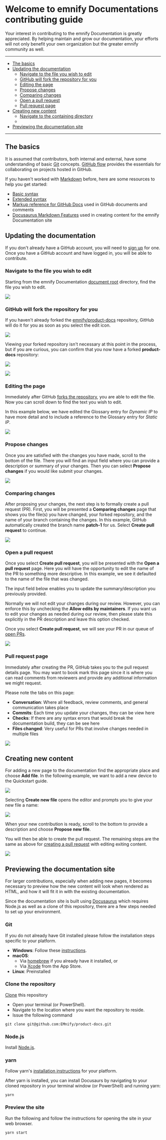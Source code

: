# Welcome to emnify Documentations contributing guide

Your interest in contributing to the emnify Documentation is greatly appreciated.
By helping maintain and grow our documentation, your efforts will not only benefit your own organization but the greater emnify community as well.

---
- [The basics](#the-basics)
- [Updating the documentation](#updating-the-documentation)
  - [Navigate to the file you wish to edit](#navigate-to-the-file-you-wish-to-edit)
  - [GitHub will fork the repository for you](#github-will-fork-the-repository-for-you)
  - [Editing the page](#editing-the-page)
  - [Propose changes](#propose-changes)
  - [Comparing changes](#comparing-changes)
  - [Open a pull request](#open-a-pull-request)
  - [Pull request page](#pull-request-page)
- [Creating new content](#creating-new-content)
  - [Navigate to the containing directory](#navigate-to-the-containing-directory)
  - 
- [Previewing the documentation site](#previewing-the-documentation-site)
---

## The basics

It is assumed that contributors, both internal and external, have some understanding of basic [Git](https://git-scm.com/) concepts.
[GitHub flow](https://docs.github.com/en/get-started/quickstart/github-flow) provides the essentials for collaborating on projects hosted in GitHub.

If you haven't worked with [Markdown](https://daringfireball.net/projects/markdown/) before, here are some resources to help you get started:

- [Basic syntax](https://www.markdownguide.org/basic-syntax/)
- [Extended syntax](https://www.markdownguide.org/extended-syntax/)
- [Markup reference for GitHub Docs](https://github.com/github/docs/blob/main/contributing/content-markup-reference.md) used in GitHub documents and comments
- [Docusaurus Markdown Features](https://docusaurus.io/docs/markdown-features) used in creating content for the emnify Documentation site

## Updating the documentation

If you don't already have a GitHub account, you will need to [sign up](https://github.com/signup) for one.
Once you have a GitHub account and have logged in, you will be able to contribute.

### Navigate to the file you wish to edit

Starting from the emnify Documentation [document root](https://github.com/EMnify/product-docs/tree/main/docs) directory, find the file you wish to edit.

![](img/github-select-edit.png)

### GitHub will fork the repository for you

If you haven't already forked the [emnify/product-docs](https://github.com/EMnify/product-docs) repository, GitHub will do it for you as soon as you select the edit icon.

![](img/github-fork-created.png)

Viewing your forked repository isn't necessary at this point in the process, but if you are curious, you can confirm that you now have a forked **product-docs** repository:

![](img/github-your-repos.png)

![](img/github-forked-repo.png)

### Editing the page

Immediately after GitHub [forks the repository](#github-will-fork-the-repository-for-you), you are able to edit the file.
Now you can scroll down to find the text you wish to edit.

In this example below, we have edited the Glossary entry for _Dynamic IP_ to have more detail and to include a reference to the Glossary entry for _Static IP_.

![](img/github-edit-file.png)

### Propose changes

Once you are satisfied with the changes you have made, scroll to the bottom of the file.
There you will find an input field where you can provide a description or summary of your changes.
Then you can select **Propose changes** if you would like submit your changes.

![](img/github-scroll-to-propose-changes.png)

### Comparing changes

After proposing your changes, the next step is to formally create a pull request (PR).
First, you will be presented a **Comparing changes** page that shows you the file(s) you have changed, your forked repository, and the name of your branch containing the changes.
In this example, GitHub automatically created the branch name **patch-1** for us.
Select **Create pull request** to continue.

![](img/github-comparing-changes.png)

### Open a pull request

Once you select **Create pull request**, you will be presented with the **Open a pull request** page.
Here you will have the opportunity to edit the name of the PR to something more descriptive.
In this example, we see it defaulted to the name of the file that was changed.

The input field below enables you to update the summary/description you previously provided.

Normally we will not edit your changes during our review.
However, you can enforce this by unchecking the **Allow edits by maintainers**.
If you want us to edit your changes as needed during our review, then please state this explicitly in the PR description and leave this option checked.

Once you select **Create pull request**, we will see your PR in our queue of [open PRs](https://github.com/EMnify/product-docs/pulls). 

![](img/github-open-a-pull-request.png)

### Pull request page

Immediately after creating the PR, GitHub takes you to the pull request details page.
You may want to book mark this page since it is where you can read comments from reviewers and provide any additional information we might request.

Please note the tabs on this page:

- **Conversation**: Where all feedback, review comments, and general communication takes place
- **Commits**: Each time you update your changes, they can be view here
- **Checks**: If there are any syntax errors that would break the documentation build, they can be see here
- **Files changed**: Very useful for PRs that involve changes needed in multiple files

![](img/github-opened-pull-request.png)


## Creating new content

For adding a new page to the documentation find the appropriate place and choose **Add file**.
In the following example, we want to add a new device to the Quickstart guide.


![](img/github-add-file.png)



Selecting **Create new file** opens the editor and prompts you to give your new file a name:



![](img/github-create-file.png)



When your new contribution is ready, scroll to the bottom to provide a description and choose **Propose new file**.



[](img/github-propose-new-file.png)



You will then be able to create the pull request.
The remaining steps are the same as above for [creating a pull request](#creating-a-pull-request) with editing exiting content.



![](img/github-comparing-changes-new.png)

## Previewing the documentation site

For larger contributions, especially when adding new pages, it becomes necessary to preview how the new content will look when rendered as HTML, and how it will fit it in with the existing documentation.

Since the documentation site is built using [Docusaurus](https://docusaurus.io/) which requires Node.js as well as a clone of this repository, there are a few steps needed to set up your environment.

### Git

If you do not already have Git installed please follow the installation steps specific to your platform.

- **Windows**: Follow these [instructions](https://www.atlassian.com/git/tutorials/install-git#windows).
- **macOS**:
    - Via [homebrew](https://brew.sh/index) if you already have it installed, or
    - Via [Xcode](https://apps.apple.com/de/app/xcode/) from the App Store.
- **Linux**: Preinstalled

### Clone the repository

[Clone](https://help.github.com/en/github/creating-cloning-and-archiving-repositories/cloning-a-repository) this repository
- Open your terminal (or PowerShell).
- Navigate to the location where you want the repository to reside.
- Issue the following command
```
git clone git@github.com:EMnify/product-docs.git
```

### Node.js

Install [Node.js](https://nodejs.org/en/about/).

### yarn

Follow yarn's [installation instructions](https://classic.yarnpkg.com/en/docs/install) for your platform.

After yarn is installed, you can install Docusaurs by navigating to your cloned repository in your terminal window (or PowerShell) and running yarn:

```
yarn
```

### Preview the site

Run the following and follow the instructions for opening the site in your web browser.

```
yarn start
```